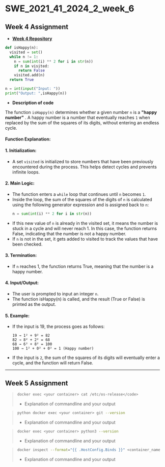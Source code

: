 # SWE_2021_41_2024_2_week_6

## Week 4 Assignment
- [**Week 4 Repository**](https://github.com/ch0rca/SWE_2021_41_2024_2_week_4)
```python
def isHappy(n):
  visited = set()
  while n != 1:
    n = sum(int(i) ** 2 for i in str(n))
    if n in visited:
      return False
    visited.add(n)
  return True

n = int(input("Input: "))
print("Output: ",isHappy(n))
```

- **Description of code**
  
The function `isHappy(n)` determines whether a given number `n` is a **"happy number"**  .
A happy number is a number that eventually reaches `1` when replaced by the sum of the squares of its digits, without entering an endless cycle.
#### Function Explanation:

#### 1. Initialization:
- A set `visited` is initialized to store numbers that have been previously encountered during the process. This helps detect cycles and prevents infinite loops.

#### 2. Main Logic:
- The function enters a `while` loop that continues until `n` becomes `1`.
- Inside the loop, the sum of the squares of the digits of `n` is calculated using the following generator expression and is assigned back to `n`:
  ```python
  n = sum(int(i) ** 2 for i in str(n))
- If this new value of `n` is already in the visited set, it means the number is stuck in a cycle and will never reach 1. In this case, the function returns False, indicating that the number is not a happy number.
- If `n` is not in the set, it gets added to visited to track the values that have been checked.

#### 3. Termination:
- If `n` reaches 1, the function returns True, meaning that the number is a happy number.

#### 4. Input/Output:
- The user is prompted to input an integer `n`.
- The function isHappy(n) is called, and the result (True or False) is printed as the output.

#### 5. Example:
- If the input is 19, the process goes as follows:
  ```
  19 → 1² + 9² = 82 
  82 → 8² + 2² = 68 
  68 → 6² + 8² = 100
  100 → 1² + 0² + 0² = 1 (Happy number)
  ```
- If the input is `2`, the sum of the squares of its digits will eventually enter a cycle, and the function will return False.
  
---

## Week 5 Assignment

>```bash
>docker exec <your container> cat /etc/os-release</code>
>```
> - Explanation of commandline and your output

>```bash
>python docker exec <your container> git --version
>```
> - Explanation of commandline and your output

>```bash
>docker exec <your container> python3 --version
>```
> - Explanation of commandline and your output

>```bash
>docker inspect --format="{{ .HostConfig.Binds }}" <container_name>
>```
> - Explanation of commandline and your output
